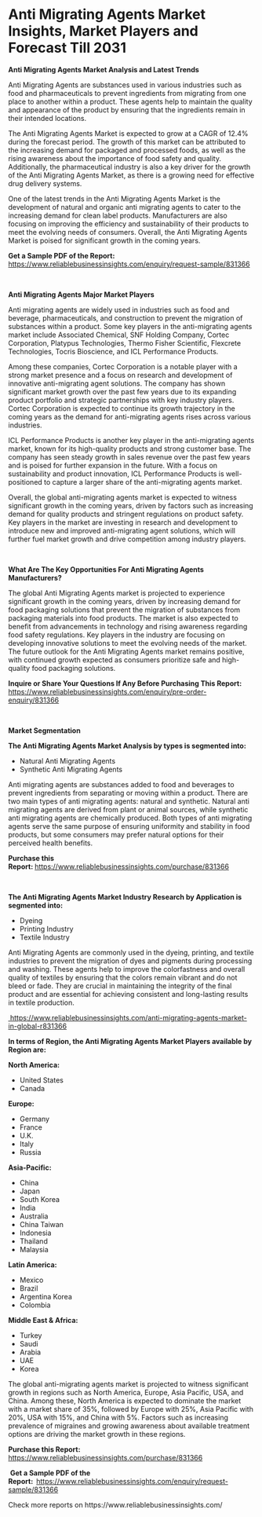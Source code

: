 <p><h1>Anti Migrating Agents Market Insights, Market Players and Forecast Till 2031</h1></p><p><strong>Anti Migrating Agents Market Analysis and Latest Trends</strong></p>
<p><p>Anti Migrating Agents are substances used in various industries such as food and pharmaceuticals to prevent ingredients from migrating from one place to another within a product. These agents help to maintain the quality and appearance of the product by ensuring that the ingredients remain in their intended locations.</p><p>The Anti Migrating Agents Market is expected to grow at a CAGR of 12.4% during the forecast period. The growth of this market can be attributed to the increasing demand for packaged and processed foods, as well as the rising awareness about the importance of food safety and quality. Additionally, the pharmaceutical industry is also a key driver for the growth of the Anti Migrating Agents Market, as there is a growing need for effective drug delivery systems.</p><p>One of the latest trends in the Anti Migrating Agents Market is the development of natural and organic anti migrating agents to cater to the increasing demand for clean label products. Manufacturers are also focusing on improving the efficiency and sustainability of their products to meet the evolving needs of consumers. Overall, the Anti Migrating Agents Market is poised for significant growth in the coming years.</p></p>
<p><strong>Get a Sample PDF of the Report:&nbsp;</strong> <a href="https://www.reliablebusinessinsights.com/enquiry/request-sample/831366">https://www.reliablebusinessinsights.com/enquiry/request-sample/831366</a></p>
<p>&nbsp;</p>
<p><strong>Anti Migrating Agents Major Market Players</strong></p>
<p><p>Anti migrating agents are widely used in industries such as food and beverage, pharmaceuticals, and construction to prevent the migration of substances within a product. Some key players in the anti-migrating agents market include Associated Chemical, SNF Holding Company, Cortec Corporation, Platypus Technologies, Thermo Fisher Scientific, Flexcrete Technologies, Tocris Bioscience, and ICL Performance Products.</p><p>Among these companies, Cortec Corporation is a notable player with a strong market presence and a focus on research and development of innovative anti-migrating agent solutions. The company has shown significant market growth over the past few years due to its expanding product portfolio and strategic partnerships with key industry players. Cortec Corporation is expected to continue its growth trajectory in the coming years as the demand for anti-migrating agents rises across various industries.</p><p>ICL Performance Products is another key player in the anti-migrating agents market, known for its high-quality products and strong customer base. The company has seen steady growth in sales revenue over the past few years and is poised for further expansion in the future. With a focus on sustainability and product innovation, ICL Performance Products is well-positioned to capture a larger share of the anti-migrating agents market.</p><p>Overall, the global anti-migrating agents market is expected to witness significant growth in the coming years, driven by factors such as increasing demand for quality products and stringent regulations on product safety. Key players in the market are investing in research and development to introduce new and improved anti-migrating agent solutions, which will further fuel market growth and drive competition among industry players.</p></p>
<p>&nbsp;</p>
<p><strong>What Are The Key Opportunities For Anti Migrating Agents Manufacturers?</strong></p>
<p><p>The global Anti Migrating Agents market is projected to experience significant growth in the coming years, driven by increasing demand for food packaging solutions that prevent the migration of substances from packaging materials into food products. The market is also expected to benefit from advancements in technology and rising awareness regarding food safety regulations. Key players in the industry are focusing on developing innovative solutions to meet the evolving needs of the market. The future outlook for the Anti Migrating Agents market remains positive, with continued growth expected as consumers prioritize safe and high-quality food packaging solutions.</p></p>
<p><strong>Inquire or Share Your Questions If Any Before Purchasing This Report:</strong> <a href="https://www.reliablebusinessinsights.com/enquiry/pre-order-enquiry/831366">https://www.reliablebusinessinsights.com/enquiry/pre-order-enquiry/831366</a></p>
<p>&nbsp;</p>
<p><strong>Market Segmentation</strong></p>
<p><strong>The Anti Migrating Agents Market Analysis by types is segmented into:</strong></p>
<p><ul><li>Natural Anti Migrating Agents</li><li>Synthetic Anti Migrating Agents</li></ul></p>
<p><p>Anti migrating agents are substances added to food and beverages to prevent ingredients from separating or moving within a product. There are two main types of anti migrating agents: natural and synthetic. Natural anti migrating agents are derived from plant or animal sources, while synthetic anti migrating agents are chemically produced. Both types of anti migrating agents serve the same purpose of ensuring uniformity and stability in food products, but some consumers may prefer natural options for their perceived health benefits.</p></p>
<p><strong>Purchase this Report:&nbsp;</strong><a href="https://www.reliablebusinessinsights.com/purchase/831366">https://www.reliablebusinessinsights.com/purchase/831366</a></p>
<p>&nbsp;</p>
<p><strong>The Anti Migrating Agents Market Industry Research by Application is segmented into:</strong></p>
<p><ul><li>Dyeing</li><li>Printing Industry</li><li>Textile Industry</li></ul></p>
<p><p>Anti Migrating Agents are commonly used in the dyeing, printing, and textile industries to prevent the migration of dyes and pigments during processing and washing. These agents help to improve the colorfastness and overall quality of textiles by ensuring that the colors remain vibrant and do not bleed or fade. They are crucial in maintaining the integrity of the final product and are essential for achieving consistent and long-lasting results in textile production.</p></p>
<p><a href="https://www.reliablebusinessinsights.com/anti-migrating-agents-market-in-global-r831366">&nbsp;https://www.reliablebusinessinsights.com/anti-migrating-agents-market-in-global-r831366</a></p>
<p><strong>In terms of Region, the Anti Migrating Agents Market Players available by Region are:</strong></p>
<p>
    <p> <strong> North America: </strong>
        <ul>
            <li>United States</li>
            <li>Canada</li>
        </ul>
        </p> 
    <p> <strong> Europe: </strong>
        <ul>
            <li>Germany</li>
            <li>France</li>
            <li>U.K.</li>
            <li>Italy</li>
            <li>Russia</li>
        </ul>
        </p> 
    <p> <strong> Asia-Pacific: </strong>
        <ul>
            <li>China</li>
            <li>Japan</li>
            <li>South Korea</li>
            <li>India</li>
            <li>Australia</li>
            <li>China Taiwan</li>
            <li>Indonesia</li>
            <li>Thailand</li>
            <li>Malaysia</li>
        </ul>
        </p> 
    <p> <strong> Latin America: </strong>
        <ul>
            <li>Mexico</li>
            <li>Brazil</li>
            <li>Argentina Korea</li>
            <li>Colombia</li>
        </ul>
        </p> 
    <p> <strong> Middle East & Africa: </strong>
        <ul>
            <li>Turkey</li>
            <li>Saudi</li>
            <li>Arabia</li>
            <li>UAE</li>
            <li>Korea</li>
        </ul>
    </p>
    </p>
<p><p>The global anti-migrating agents market is projected to witness significant growth in regions such as North America, Europe, Asia Pacific, USA, and China. Among these, North America is expected to dominate the market with a market share of 35%, followed by Europe with 25%, Asia Pacific with 20%, USA with 15%, and China with 5%. Factors such as increasing prevalence of migraines and growing awareness about available treatment options are driving the market growth in these regions.</p></p>
<p><strong>Purchase this Report: </strong><a href="https://www.reliablebusinessinsights.com/purchase/831366">https://www.reliablebusinessinsights.com/purchase/831366</a></p>
<p>&nbsp;<strong>Get a Sample PDF of the Report:&nbsp;&nbsp;</strong><a href="https://www.reliablebusinessinsights.com/enquiry/request-sample/831366">https://www.reliablebusinessinsights.com/enquiry/request-sample/831366</a></p>
<p><strong></strong></p>
<p>Check more reports on https://www.reliablebusinessinsights.com/</p>